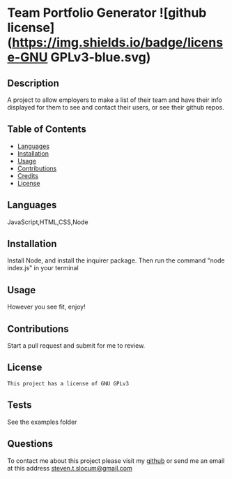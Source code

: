 # Team Portfolio Generator ![github license](https://img.shields.io/badge/license-GNU GPLv3-blue.svg)

## Description 

A project to allow employers to make a list of their team and have their info displayed for them to see and contact their users, or see their github repos.


## Table of Contents 

* [Languages](#languages)
* [Installation](#installation)
* [Usage](#usage)
* [Contributions](#contributions)
* [Credits](#credits)
* [License](#license)

## Languages

JavaScript,HTML,CSS,Node

## Installation

Install Node, and install the inquirer package. Then run the command "node index.js" in your terminal


## Usage 

However you see fit, enjoy!

## Contributions
Start a pull request and submit for me to review.

## License
    This project has a license of GNU GPLv3

## Tests
See the examples folder

## Questions
To contact me about this project please visit my [github](https://github.com/Gunther123) or send me an email at this address [steven.t.slocum@gmail.com](steven.t.slocum@gmail.com)
